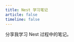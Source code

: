 ```yaml
---
title: Nest 学习笔记
article: false
timeline: false
---
```


分享我学习 Nest 过程中的笔记。

<Catalog base='/NestLearningNote/' level='1' />
